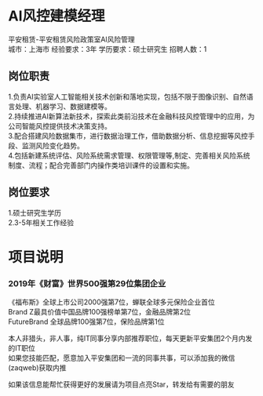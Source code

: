 # AI风控建模经理
平安租赁-平安租赁风险政策室AI风险管理  
城市：上海市 经验要求：3年 学历要求：硕士研究生  招聘人数：1

## 岗位职责
1.负责AI实验室人工智能相关技术创新和落地实现，包括不限于图像识别、自然语言处理、机器学习、数据建模等。   
2.持续推进AI新算法新技术，探索此类前沿技术在金融科技风控管理中的应用，为公司智能风控提供技术决策支持。   
3.配合搭建风险数据集市，进行数据治理工作，借助数据分析、信息挖掘等风控手段、监测风险变化趋势。   
4.包括新建系统评估、风险系统需求管理、权限管理等,制定、完善相关风险系统制度、流程；配合完善部门内操作类培训课件的设置和实施。

## 岗位要求
1.硕士研究生学历   
2.3-5年相关工作经验

# 项目说明

### 2019年《财富》世界500强第29位集团企业
《福布斯》全球上市公司2000强第7位，蝉联全球多元保险企业首位  
Brand Z最具价值中国品牌100强榜单第7位，金融品牌第2位  
FutureBrand 全球品牌100强第7位，保险品牌第1位

本人非猎头，非人事，纯IT同事分享内部推荐职位，每天更新平安集团2个月内发的IT职位  
如果您技能匹配，愿意加入平安集团和一流的同事共事，可以添加我的微信(zaqweb)获取内推 

如果该信息能帮忙获得更好的发展请为项目点亮Star，转发给有需要的朋友




